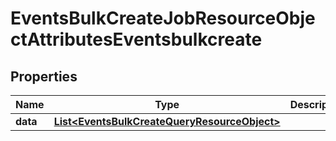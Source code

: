 # EventsBulkCreateJobResourceObjectAttributesEventsbulkcreate

## Properties
Name | Type | Description | Notes
------------ | ------------- | ------------- | -------------
**data** | [**List&lt;EventsBulkCreateQueryResourceObject&gt;**](EventsBulkCreateQueryResourceObject.md) |  | 
